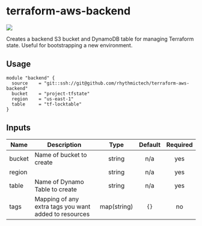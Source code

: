 # terraform-aws-backend

[![](https://github.com/rhythmictech/terraform-aws-backend/workflows/check/badge.svg)](https://github.com/rhythmictech/terraform-aws-backend/actions)

Creates a backend S3 bucket and DynamoDB table for managing Terraform state. Useful for bootstrapping a new
environment.

## Usage
```
module "backend" {
  source    = "git::ssh://git@github.com/rhythmictech/terraform-aws-backend"
  bucket    = "project-tfstate"
  region    = "us-east-1"
  table     = "tf-locktable"
}

```

<!-- BEGINNING OF PRE-COMMIT-TERRAFORM DOCS HOOK -->
## Inputs

| Name | Description | Type | Default | Required |
|------|-------------|:----:|:-----:|:-----:|
| bucket | Name of bucket to create | string | n/a | yes |
| region |  | string | n/a | yes |
| table | Name of Dynamo Table to create | string | n/a | yes |
| tags | Mapping of any extra tags you want added to resources | map(string) | `{}` | no |

<!-- END OF PRE-COMMIT-TERRAFORM DOCS HOOK -->
